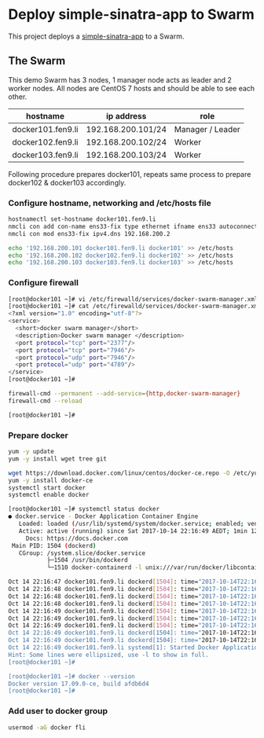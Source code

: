 # Deploy simple-sinatra-app to Swarm

This project deploys a [simple-sinatra-app](https://github.com/fen9li/simple-sinatra-app.git) to a Swarm. 

## The Swarm
This demo Swarm has 3 nodes, 1 manager node acts as leader and 2 worker nodes. All nodes are CentOS 7 hosts and should be able to see each other.     

| hostname           | ip address          | role                |
| ------------------ | ------------------- | ------------------- |
| docker101.fen9.li  | 192.168.200.101/24  | Manager / Leader	 | 
| docker102.fen9.li  | 192.168.200.102/24  | Worker		 |	
| docker103.fen9.li  | 192.168.200.103/24  | Worker              |

Following procedure prepares docker101, repeats same process to prepare docker102 & docker103 accordingly.

### Configure hostname, networking and /etc/hosts file
```sh
hostnamectl set-hostname docker101.fen9.li
nmcli con add con-name ens33-fix type ethernet ifname ens33 autoconnect yes ip4 192.168.200.101/24 gw4 192.168.200.2
nmcli con mod ens33-fix ipv4.dns 192.168.200.2

echo '192.168.200.101 docker101.fen9.li	docker101' >> /etc/hosts
echo '192.168.200.102 docker102.fen9.li docker102' >> /etc/hosts
echo '192.168.200.103 docker103.fen9.li docker103' >> /etc/hosts
```

### Configure firewall
```sh
[root@docker101 ~]# vi /etc/firewalld/services/docker-swarm-manager.xml
[root@docker101 ~]# cat /etc/firewalld/services/docker-swarm-manager.xml
<?xml version="1.0" encoding="utf-8"?>
<service>
  <short>docker swarm manager</short>
  <description>Docker swarm manager </description>
  <port protocol="tcp" port="2377"/>
  <port protocol="tcp" port="7946"/>
  <port protocol="udp" port="7946"/>
  <port protocol="udp" port="4789"/>
</service>
[root@docker101 ~]# 

firewall-cmd --permanent --add-service={http,docker-swarm-manager}
firewall-cmd --reload

[root@docker101 ~]#
```

### Prepare docker
```sh
yum -y update
yum -y install wget tree git

wget https://download.docker.com/linux/centos/docker-ce.repo -O /etc/yum.repos.d/docker-ce.repo
yum -y install docker-ce
systemctl start docker
systemctl enable docker

[root@docker101 ~]# systemctl status docker
● docker.service - Docker Application Container Engine
   Loaded: loaded (/usr/lib/systemd/system/docker.service; enabled; vendor preset: disabled)
   Active: active (running) since Sat 2017-10-14 22:16:49 AEDT; 1min 12s ago
     Docs: https://docs.docker.com
 Main PID: 1504 (dockerd)
   CGroup: /system.slice/docker.service
           ├─1504 /usr/bin/dockerd
           └─1510 docker-containerd -l unix:///var/run/docker/libcontainerd/d...

Oct 14 22:16:47 docker101.fen9.li dockerd[1504]: time="2017-10-14T22:16:47.5..."
Oct 14 22:16:48 docker101.fen9.li dockerd[1504]: time="2017-10-14T22:16:48.5..."
Oct 14 22:16:48 docker101.fen9.li dockerd[1504]: time="2017-10-14T22:16:48.6..."
Oct 14 22:16:48 docker101.fen9.li dockerd[1504]: time="2017-10-14T22:16:48.6..."
Oct 14 22:16:49 docker101.fen9.li dockerd[1504]: time="2017-10-14T22:16:49.0..."
Oct 14 22:16:49 docker101.fen9.li dockerd[1504]: time="2017-10-14T22:16:49.3..."
Oct 14 22:16:49 docker101.fen9.li dockerd[1504]: time="2017-10-14T22:16:49.3...e
Oct 14 22:16:49 docker101.fen9.li dockerd[1504]: time="2017-10-14T22:16:49.3..."
Oct 14 22:16:49 docker101.fen9.li dockerd[1504]: time="2017-10-14T22:16:49.3..."
Oct 14 22:16:49 docker101.fen9.li systemd[1]: Started Docker Application Con....
Hint: Some lines were ellipsized, use -l to show in full.
[root@docker101 ~]#

[root@docker101 ~]# docker --version
Docker version 17.09.0-ce, build afdb6d4
[root@docker101 ~]#
```

### Add user to docker group

```sh
usermod -aG docker fli
```
